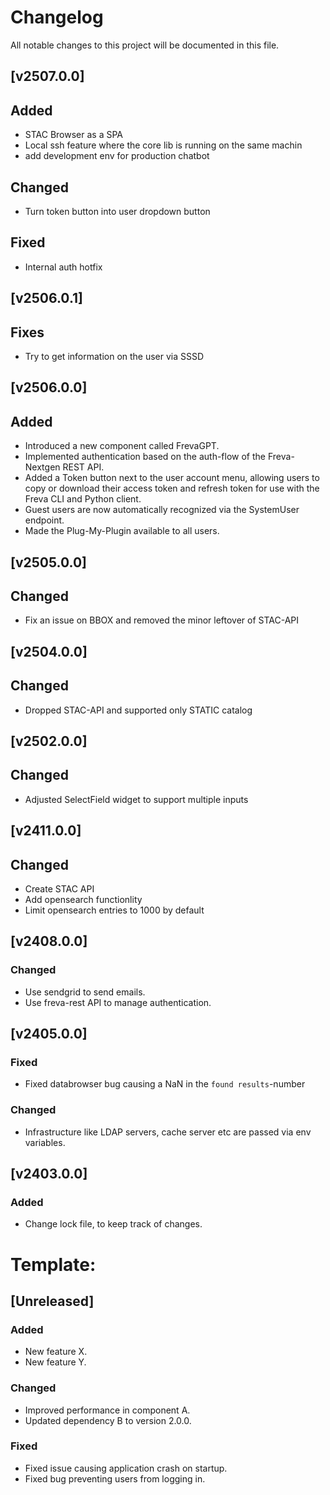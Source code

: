 # Changelog



All notable changes to this project will be documented in this file.

## [v2507.0.0]
## Added
- STAC Browser as a SPA
- Local ssh feature where the core lib is running on the same machin
- add development env for production chatbot

## Changed
- Turn token button into user dropdown button 

## Fixed
- Internal auth hotfix

## [v2506.0.1]
## Fixes
- Try to get information on the user via SSSD

## [v2506.0.0]
## Added
- Introduced a new component called FrevaGPT.
- Implemented authentication based on the auth-flow of the Freva-Nextgen REST API.
- Added a Token button next to the user account menu, allowing users to copy or download their access token and refresh token for use with the Freva CLI and Python client.
- Guest users are now automatically recognized via the SystemUser endpoint.
- Made the Plug-My-Plugin available to all users.

## [v2505.0.0]
## Changed
- Fix an issue on BBOX and removed the minor leftover of STAC-API

## [v2504.0.0]
## Changed
- Dropped STAC-API and supported only STATIC catalog

## [v2502.0.0]
## Changed
- Adjusted SelectField widget to support multiple inputs

## [v2411.0.0]
## Changed
- Create STAC API
- Add opensearch functionlity
- Limit opensearch entries to 1000 by default

## [v2408.0.0]

### Changed
- Use sendgrid to send emails.
- Use freva-rest API to manage authentication.


## [v2405.0.0]

### Fixed
- Fixed databrowser bug causing a NaN in the `found results`-number

### Changed
- Infrastructure like LDAP servers, cache server etc are passed via env
  variables.

## [v2403.0.0]

### Added
- Change lock file, to keep track of changes.


# Template:
## [Unreleased]

### Added
- New feature X.
- New feature Y.

### Changed
- Improved performance in component A.
- Updated dependency B to version 2.0.0.

### Fixed
- Fixed issue causing application crash on startup.
- Fixed bug preventing users from logging in.

